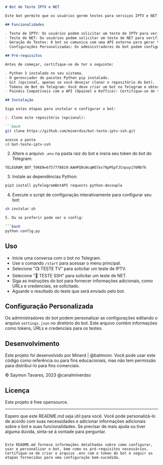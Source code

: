 
```markdown
# Bot de Teste IPTV e NET

Este bot permite que os usuários gerem testes para serviços IPTV e NET e recebam os resultados em seus chats no Telegram. Ele é desenvolvido em Python e utiliza a biblioteca `pyTelegramBotAPI` para interagir com o Telegram.

## Funcionalidades

- Teste de IPTV: Os usuários podem solicitar um teste de IPTV para verificar a disponibilidade dos canais e a qualidade da transmissão.
- Teste de NET: Os usuários podem solicitar um teste de NET para verificar a conectividade e a velocidade da internet.
- Geração de Testes: O bot se comunica com uma API externa para gerar testes e retorna os resultados para o usuário.
- Configurações Personalizadas: Os administradores do bot podem configurar informações como tokens, URLs e credenciais para os testes.

## Pré-requisitos

Antes de começar, certifique-se de ter o seguinte:

- Python 3 instalado no seu sistema.
- O gerenciador de pacotes Python pip instalado.
- Git (opcional, apenas se você desejar clonar o repositório do bot).
- Tokens de Bot do Telegram: Você deve criar um bot no Telegram e obter seu token. Isso será usado para configurar o bot.
- Painéis Compatíveis com a API (Opainel e Koffice): Certifique-se de ter acesso e informações de configuração para os painéis Opainel e Koffice, pois você precisará delas para configurar o bot corretamente.

## Instalação

Siga estas etapas para instalar e configurar o bot:

1. Clone este repositório (opcional):

```bash
git clone https://github.com/minerdso/bot-teste-iptv-ssh.git

acesse a pasta
cd bot-teste-iptv-ssh
```

2. Altere o arquivo `.env` na pasta raiz do bot e insira seu token do bot do Telegram:

```env
TELEGRAM_BOT_TOKEN=6757778819:AAHPQ9cWcqWOlkv79pPEpfJCnpuy1T6Mbfk
```

3. Instale as dependências Python:

```bash
pip3 install pyTelegramBotAPI requests python-decouple
```

4. Execute o script de configuração interativamente para configurar seu bot:

```bash
sh instalar.sh

5. Ou se preferir pode ser o config:

```bash
python config.py
```

## Uso

- Inicie uma conversa com o bot no Telegram.
- Use o comando `/start` para acessar o menu principal.
- Selecione "📺 TESTE TV" para solicitar um teste de IPTV.
- Selecione "📱 TESTE SSH" para solicitar um teste de NET.
- Siga as instruções do bot para fornecer informações adicionais, como URLs e credenciais, se solicitado.
- Aguarde o resultado do teste que será enviado pelo bot.

## Configuração Personalizada

Os administradores do bot podem personalizar as configurações editando o arquivo `settings.json` no diretório do bot. Este arquivo contém informações como tokens, URLs e credenciais para os testes.

## Desenvolvimento

Este projeto foi desenvolvido por Minerd | @batmonn. Você pode usar este código como referência ou para fins educacionais, mas não tem permissão para distribuí-lo para fins comerciais.

© Saymon Tavares, 2023
@canalminerdso


## Licença

Este projeto é free opensource.

---

Espero que este README.md seja útil para você. Você pode personalizá-lo de acordo com suas necessidades e adicionar informações adicionais sobre o bot e suas funcionalidades. Se precisar de mais ajuda ou tiver alguma dúvida, sinta-se à vontade para perguntar.
```

Este README.md fornece informações detalhadas sobre como configurar, usar e personalizar o bot, bem como os pré-requisitos necessários. Certifique-se de criar o arquivo .env com o token do bot e seguir as etapas fornecidas para uma configuração bem-sucedida.
